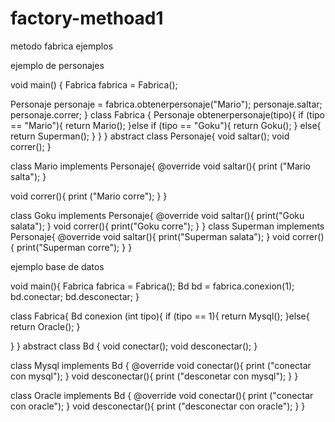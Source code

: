 # factory-methoad1
metodo fabrica ejemplos

ejemplo de personajes 

void main() {
  Fabrica fabrica =  Fabrica();
  
  Personaje personaje = fabrica.obtenerpersonaje("Mario");
  personaje.saltar;
  personaje.correr;
}
class Fabrica {
  Personaje obtenerpersonaje(tipo){
    if (tipo == "Mario"){
      return Mario();
    }else if (tipo == "Goku"){
      return Goku();
    }
    else{
      return Superman();
    }
  }
}
abstract class Personaje{
  void saltar();
  void correr();
}

class Mario implements Personaje{
  @override
  void saltar(){
    print ("Mario salta");
  }
  
  void correr(){
    print ("Mario corre");
  }
}

class Goku implements Personaje{
  @override
  void saltar(){
    print("Goku salata");
  }
  void correr(){
    print("Goku corre");
  }
}
class Superman implements Personaje{
  @override
  void saltar(){
    print("Superman salata");
  }
  void correr(){
    print("Superman corre");
  }
}

ejemplo base de datos 

void main(){
  Fabrica fabrica = Fabrica();
  Bd bd = fabrica.conexion(1);
  bd.conectar;
  bd.desconectar;
}

class Fabrica{
  Bd conexion (int tipo){
    if (tipo == 1){
      return Mysql();
    }else{
      return Oracle();
    }
    
  }
}
abstract class Bd {
  void conectar();
  void desconectar();
}

class Mysql implements Bd {
  @override
  void conectar(){
    print ("conectar con mysql");
  }
  void desconectar(){
    print ("desconetar con mysql");
  }
}

class Oracle implements Bd {
  @override
  void conectar(){
    print ("conectar con oracle");
  }
  void desconectar(){
    print ("desconectar con oracle");
  }
}
